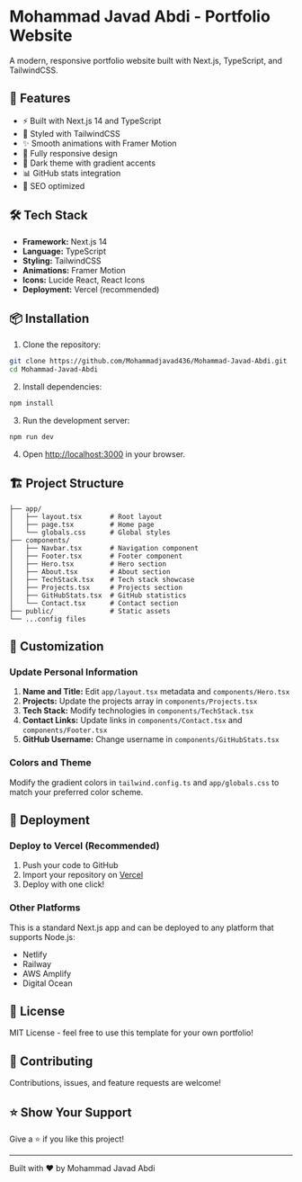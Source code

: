 # Mohammad Javad Abdi - Portfolio Website

A modern, responsive portfolio website built with Next.js, TypeScript, and TailwindCSS.

## 🚀 Features

- ⚡ Built with Next.js 14 and TypeScript
- 🎨 Styled with TailwindCSS
- ✨ Smooth animations with Framer Motion
- 📱 Fully responsive design
- 🌙 Dark theme with gradient accents
- 📊 GitHub stats integration
- 🎯 SEO optimized

## 🛠️ Tech Stack

- **Framework:** Next.js 14
- **Language:** TypeScript
- **Styling:** TailwindCSS
- **Animations:** Framer Motion
- **Icons:** Lucide React, React Icons
- **Deployment:** Vercel (recommended)

## 📦 Installation

1. Clone the repository:

```bash
git clone https://github.com/Mohammadjavad436/Mohammad-Javad-Abdi.git
cd Mohammad-Javad-Abdi
```

2. Install dependencies:

```bash
npm install
```

3. Run the development server:

```bash
npm run dev
```

4. Open [http://localhost:3000](http://localhost:3000) in your browser.

## 🏗️ Project Structure

```
├── app/
│   ├── layout.tsx       # Root layout
│   ├── page.tsx         # Home page
│   └── globals.css      # Global styles
├── components/
│   ├── Navbar.tsx       # Navigation component
│   ├── Footer.tsx       # Footer component
│   ├── Hero.tsx         # Hero section
│   ├── About.tsx        # About section
│   ├── TechStack.tsx    # Tech stack showcase
│   ├── Projects.tsx     # Projects section
│   ├── GitHubStats.tsx  # GitHub statistics
│   └── Contact.tsx      # Contact section
├── public/              # Static assets
└── ...config files
```

## 🎨 Customization

### Update Personal Information

1. **Name and Title:** Edit `app/layout.tsx` metadata and `components/Hero.tsx`
2. **Projects:** Update the projects array in `components/Projects.tsx`
3. **Tech Stack:** Modify technologies in `components/TechStack.tsx`
4. **Contact Links:** Update links in `components/Contact.tsx` and `components/Footer.tsx`
5. **GitHub Username:** Change username in `components/GitHubStats.tsx`

### Colors and Theme

Modify the gradient colors in `tailwind.config.ts` and `app/globals.css` to match your preferred color scheme.

## 🚀 Deployment

### Deploy to Vercel (Recommended)

1. Push your code to GitHub
2. Import your repository on [Vercel](https://vercel.com)
3. Deploy with one click!

### Other Platforms

This is a standard Next.js app and can be deployed to any platform that supports Node.js:

- Netlify
- Railway
- AWS Amplify
- Digital Ocean

## 📝 License

MIT License - feel free to use this template for your own portfolio!

## 🤝 Contributing

Contributions, issues, and feature requests are welcome!

## ⭐ Show Your Support

Give a ⭐️ if you like this project!

---

Built with ❤️ by Mohammad Javad Abdi
